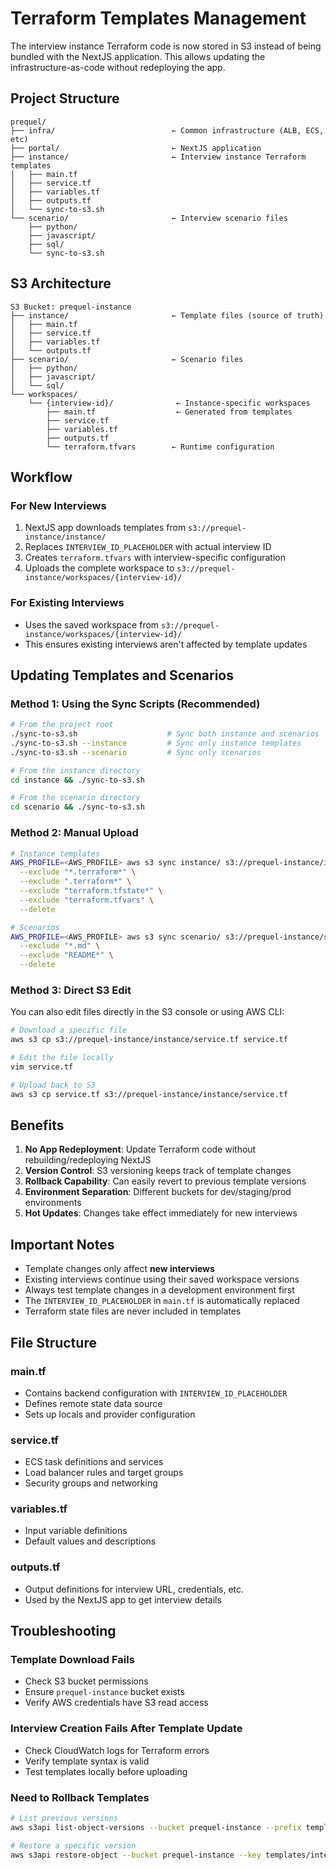 # Terraform Templates Management

The interview instance Terraform code is now stored in S3 instead of being bundled with the NextJS application. This
allows updating the infrastructure-as-code without redeploying the app.

## Project Structure

```
prequel/
├── infra/                          ← Common infrastructure (ALB, ECS, etc)
├── portal/                         ← NextJS application
├── instance/                       ← Interview instance Terraform templates
│   ├── main.tf
│   ├── service.tf
│   ├── variables.tf
│   ├── outputs.tf
│   └── sync-to-s3.sh
└── scenario/                       ← Interview scenario files
    ├── python/
    ├── javascript/
    ├── sql/
    └── sync-to-s3.sh
```

## S3 Architecture

```
S3 Bucket: prequel-instance
├── instance/                       ← Template files (source of truth)
│   ├── main.tf
│   ├── service.tf
│   ├── variables.tf
│   └── outputs.tf
├── scenario/                       ← Scenario files
│   ├── python/
│   ├── javascript/
│   └── sql/
└── workspaces/
    └── {interview-id}/              ← Instance-specific workspaces
        ├── main.tf                  ← Generated from templates
        ├── service.tf
        ├── variables.tf
        ├── outputs.tf
        └── terraform.tfvars        ← Runtime configuration
```

## Workflow

### For New Interviews

1. NextJS app downloads templates from `s3://prequel-instance/instance/`
2. Replaces `INTERVIEW_ID_PLACEHOLDER` with actual interview ID
3. Creates `terraform.tfvars` with interview-specific configuration
4. Uploads the complete workspace to `s3://prequel-instance/workspaces/{interview-id}/`

### For Existing Interviews

- Uses the saved workspace from `s3://prequel-instance/workspaces/{interview-id}/`
- This ensures existing interviews aren't affected by template updates

## Updating Templates and Scenarios

### Method 1: Using the Sync Scripts (Recommended)

```bash
# From the project root
./sync-to-s3.sh                    # Sync both instance and scenarios
./sync-to-s3.sh --instance         # Sync only instance templates
./sync-to-s3.sh --scenario         # Sync only scenarios

# From the instance directory
cd instance && ./sync-to-s3.sh

# From the scenario directory
cd scenario && ./sync-to-s3.sh
```

### Method 2: Manual Upload

```bash
# Instance templates
AWS_PROFILE=<AWS_PROFILE> aws s3 sync instance/ s3://prequel-instance/instance/ \
  --exclude "*.terraform*" \
  --exclude ".terraform*" \
  --exclude "terraform.tfstate*" \
  --exclude "terraform.tfvars" \
  --delete

# Scenarios
AWS_PROFILE=<AWS_PROFILE> aws s3 sync scenario/ s3://prequel-instance/scenario/ \
  --exclude "*.md" \
  --exclude "README*" \
  --delete
```

### Method 3: Direct S3 Edit

You can also edit files directly in the S3 console or using AWS CLI:

```bash
# Download a specific file
aws s3 cp s3://prequel-instance/instance/service.tf service.tf

# Edit the file locally
vim service.tf

# Upload back to S3
aws s3 cp service.tf s3://prequel-instance/instance/service.tf
```

## Benefits

1. **No App Redeployment**: Update Terraform code without rebuilding/redeploying NextJS
2. **Version Control**: S3 versioning keeps track of template changes
3. **Rollback Capability**: Can easily revert to previous template versions
4. **Environment Separation**: Different buckets for dev/staging/prod environments
5. **Hot Updates**: Changes take effect immediately for new interviews

## Important Notes

- Template changes only affect **new interviews**
- Existing interviews continue using their saved workspace versions
- Always test template changes in a development environment first
- The `INTERVIEW_ID_PLACEHOLDER` in `main.tf` is automatically replaced
- Terraform state files are never included in templates

## File Structure

### main.tf

- Contains backend configuration with `INTERVIEW_ID_PLACEHOLDER`
- Defines remote state data source
- Sets up locals and provider configuration

### service.tf

- ECS task definitions and services
- Load balancer rules and target groups
- Security groups and networking

### variables.tf

- Input variable definitions
- Default values and descriptions

### outputs.tf

- Output definitions for interview URL, credentials, etc.
- Used by the NextJS app to get interview details

## Troubleshooting

### Template Download Fails

- Check S3 bucket permissions
- Ensure `prequel-instance` bucket exists
- Verify AWS credentials have S3 read access

### Interview Creation Fails After Template Update

- Check CloudWatch logs for Terraform errors
- Verify template syntax is valid
- Test templates locally before uploading

### Need to Rollback Templates

```bash
# List previous versions
aws s3api list-object-versions --bucket prequel-instance --prefix templates/interview-instance/

# Restore a specific version
aws s3api restore-object --bucket prequel-instance --key templates/interview-instance/service.tf --version-id VERSION_ID
```
